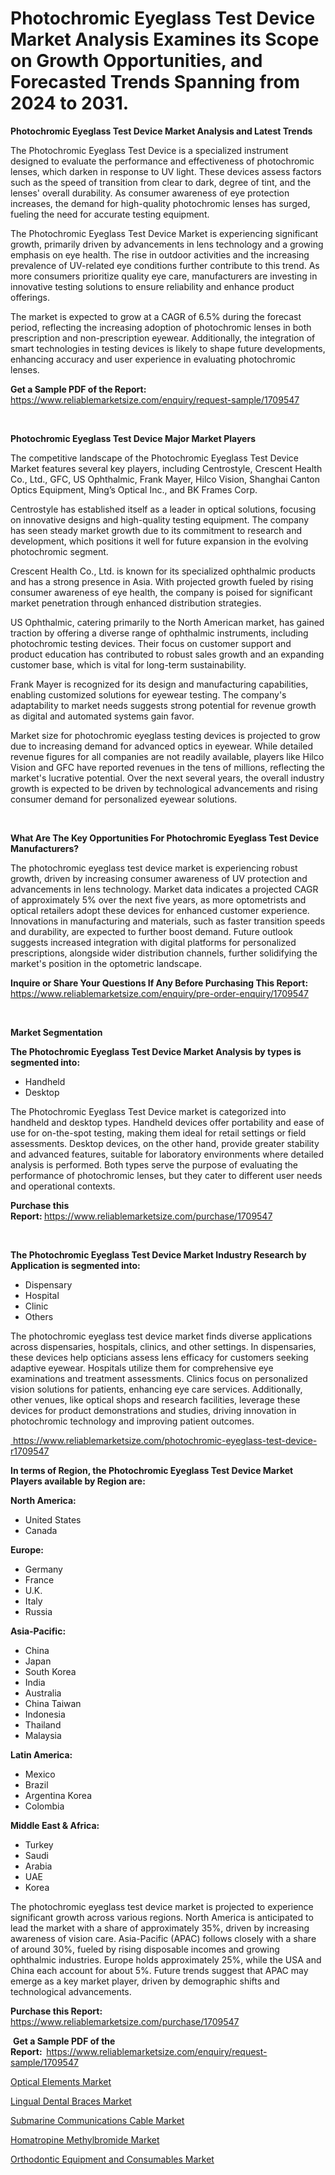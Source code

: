 <p><h1>Photochromic Eyeglass Test Device Market Analysis Examines its Scope on Growth Opportunities, and Forecasted Trends Spanning from 2024 to 2031.</h1></p><p><strong>Photochromic Eyeglass Test Device Market Analysis and Latest Trends</strong></p>
<p><p>The Photochromic Eyeglass Test Device is a specialized instrument designed to evaluate the performance and effectiveness of photochromic lenses, which darken in response to UV light. These devices assess factors such as the speed of transition from clear to dark, degree of tint, and the lenses' overall durability. As consumer awareness of eye protection increases, the demand for high-quality photochromic lenses has surged, fueling the need for accurate testing equipment.</p><p>The Photochromic Eyeglass Test Device Market is experiencing significant growth, primarily driven by advancements in lens technology and a growing emphasis on eye health. The rise in outdoor activities and the increasing prevalence of UV-related eye conditions further contribute to this trend. As more consumers prioritize quality eye care, manufacturers are investing in innovative testing solutions to ensure reliability and enhance product offerings. </p><p>The market is expected to grow at a CAGR of 6.5% during the forecast period, reflecting the increasing adoption of photochromic lenses in both prescription and non-prescription eyewear. Additionally, the integration of smart technologies in testing devices is likely to shape future developments, enhancing accuracy and user experience in evaluating photochromic lenses.</p></p>
<p><strong>Get a Sample PDF of the Report:&nbsp;</strong> <a href="https://www.reliablemarketsize.com/enquiry/request-sample/1709547?utm_campaign=1261&utm_medium=2&utm_source=Github&utm_content=ia&utm_term=21102024&utm_id=photochromic-eyeglass-test-device">https://www.reliablemarketsize.com/enquiry/request-sample/1709547</a></p>
<p>&nbsp;</p>
<p><strong>Photochromic Eyeglass Test Device Major Market Players</strong></p>
<p><p>The competitive landscape of the Photochromic Eyeglass Test Device Market features several key players, including Centrostyle, Crescent Health Co., Ltd., GFC, US Ophthalmic, Frank Mayer, Hilco Vision, Shanghai Canton Optics Equipment, Ming’s Optical Inc., and BK Frames Corp. </p><p>Centrostyle has established itself as a leader in optical solutions, focusing on innovative designs and high-quality testing equipment. The company has seen steady market growth due to its commitment to research and development, which positions it well for future expansion in the evolving photochromic segment.</p><p>Crescent Health Co., Ltd. is known for its specialized ophthalmic products and has a strong presence in Asia. With projected growth fueled by rising consumer awareness of eye health, the company is poised for significant market penetration through enhanced distribution strategies.</p><p>US Ophthalmic, catering primarily to the North American market, has gained traction by offering a diverse range of ophthalmic instruments, including photochromic testing devices. Their focus on customer support and product education has contributed to robust sales growth and an expanding customer base, which is vital for long-term sustainability.</p><p>Frank Mayer is recognized for its design and manufacturing capabilities, enabling customized solutions for eyewear testing. The company's adaptability to market needs suggests strong potential for revenue growth as digital and automated systems gain favor.</p><p>Market size for photochromic eyeglass testing devices is projected to grow due to increasing demand for advanced optics in eyewear. While detailed revenue figures for all companies are not readily available, players like Hilco Vision and GFC have reported revenues in the tens of millions, reflecting the market's lucrative potential. Over the next several years, the overall industry growth is expected to be driven by technological advancements and rising consumer demand for personalized eyewear solutions.</p></p>
<p>&nbsp;</p>
<p><strong>What Are The Key Opportunities For Photochromic Eyeglass Test Device Manufacturers?</strong></p>
<p><p>The photochromic eyeglass test device market is experiencing robust growth, driven by increasing consumer awareness of UV protection and advancements in lens technology. Market data indicates a projected CAGR of approximately 5% over the next five years, as more optometrists and optical retailers adopt these devices for enhanced customer experience. Innovations in manufacturing and materials, such as faster transition speeds and durability, are expected to further boost demand. Future outlook suggests increased integration with digital platforms for personalized prescriptions, alongside wider distribution channels, further solidifying the market's position in the optometric landscape.</p></p>
<p><strong>Inquire or Share Your Questions If Any Before Purchasing This Report:</strong> <a href="https://www.reliablemarketsize.com/enquiry/pre-order-enquiry/1709547?utm_campaign=1261&utm_medium=2&utm_source=Github&utm_content=ia&utm_term=21102024&utm_id=photochromic-eyeglass-test-device">https://www.reliablemarketsize.com/enquiry/pre-order-enquiry/1709547</a></p>
<p>&nbsp;</p>
<p><strong>Market Segmentation</strong></p>
<p><strong>The Photochromic Eyeglass Test Device Market Analysis by types is segmented into:</strong></p>
<p><ul><li>Handheld</li><li>Desktop</li></ul></p>
<p><p>The Photochromic Eyeglass Test Device market is categorized into handheld and desktop types. Handheld devices offer portability and ease of use for on-the-spot testing, making them ideal for retail settings or field assessments. Desktop devices, on the other hand, provide greater stability and advanced features, suitable for laboratory environments where detailed analysis is performed. Both types serve the purpose of evaluating the performance of photochromic lenses, but they cater to different user needs and operational contexts.</p></p>
<p><strong>Purchase this Report:&nbsp;</strong><a href="https://www.reliablemarketsize.com/purchase/1709547?utm_campaign=1261&utm_medium=2&utm_source=Github&utm_content=ia&utm_term=21102024&utm_id=photochromic-eyeglass-test-device">https://www.reliablemarketsize.com/purchase/1709547</a></p>
<p>&nbsp;</p>
<p><strong>The Photochromic Eyeglass Test Device Market Industry Research by Application is segmented into:</strong></p>
<p><ul><li>Dispensary</li><li>Hospital</li><li>Clinic</li><li>Others</li></ul></p>
<p><p>The photochromic eyeglass test device market finds diverse applications across dispensaries, hospitals, clinics, and other settings. In dispensaries, these devices help opticians assess lens efficacy for customers seeking adaptive eyewear. Hospitals utilize them for comprehensive eye examinations and treatment assessments. Clinics focus on personalized vision solutions for patients, enhancing eye care services. Additionally, other venues, like optical shops and research facilities, leverage these devices for product demonstrations and studies, driving innovation in photochromic technology and improving patient outcomes.</p></p>
<p><a href="https://www.reliablemarketsize.com/photochromic-eyeglass-test-device-r1709547?utm_campaign=1261&utm_medium=2&utm_source=Github&utm_content=ia&utm_term=21102024&utm_id=photochromic-eyeglass-test-device">&nbsp;https://www.reliablemarketsize.com/photochromic-eyeglass-test-device-r1709547</a></p>
<p><strong>In terms of Region, the Photochromic Eyeglass Test Device Market Players available by Region are:</strong></p>
<p>
    <p> <strong> North America: </strong>
        <ul>
            <li>United States</li>
            <li>Canada</li>
        </ul>
        </p> 
    <p> <strong> Europe: </strong>
        <ul>
            <li>Germany</li>
            <li>France</li>
            <li>U.K.</li>
            <li>Italy</li>
            <li>Russia</li>
        </ul>
        </p> 
    <p> <strong> Asia-Pacific: </strong>
        <ul>
            <li>China</li>
            <li>Japan</li>
            <li>South Korea</li>
            <li>India</li>
            <li>Australia</li>
            <li>China Taiwan</li>
            <li>Indonesia</li>
            <li>Thailand</li>
            <li>Malaysia</li>
        </ul>
        </p> 
    <p> <strong> Latin America: </strong>
        <ul>
            <li>Mexico</li>
            <li>Brazil</li>
            <li>Argentina Korea</li>
            <li>Colombia</li>
        </ul>
        </p> 
    <p> <strong> Middle East & Africa: </strong>
        <ul>
            <li>Turkey</li>
            <li>Saudi</li>
            <li>Arabia</li>
            <li>UAE</li>
            <li>Korea</li>
        </ul>
    </p>
    </p>
<p><p>The photochromic eyeglass test device market is projected to experience significant growth across various regions. North America is anticipated to lead the market with a share of approximately 35%, driven by increasing awareness of vision care. Asia-Pacific (APAC) follows closely with a share of around 30%, fueled by rising disposable incomes and growing ophthalmic industries. Europe holds approximately 25%, while the USA and China each account for about 5%. Future trends suggest that APAC may emerge as a key market player, driven by demographic shifts and technological advancements.</p></p>
<p><strong>Purchase this Report: </strong><a href="https://www.reliablemarketsize.com/purchase/1709547?utm_campaign=1261&utm_medium=2&utm_source=Github&utm_content=ia&utm_term=21102024&utm_id=photochromic-eyeglass-test-device">https://www.reliablemarketsize.com/purchase/1709547</a></p>
<p>&nbsp;<strong>Get a Sample PDF of the Report:&nbsp;&nbsp;</strong><a href="https://www.reliablemarketsize.com/enquiry/request-sample/1709547?utm_campaign=1261&utm_medium=2&utm_source=Github&utm_content=ia&utm_term=21102024&utm_id=photochromic-eyeglass-test-device">https://www.reliablemarketsize.com/enquiry/request-sample/1709547</a></p>
<p><strong></strong></p>
<p><p><a href="https://issuu.com/reportprime-2/docs/optical-elements-market-size-2030.p_7fc472f6648056?utm_campaign=1261&utm_medium=2&utm_source=Github&utm_content=ia&utm_term=21102024&utm_id=photochromic-eyeglass-test-device">Optical Elements Market</a></p><p><a href="https://www.linkedin.com/pulse/driving-forces-global-lingual-dental-braces-market-trends-applications-bmwsc?utm_campaign=1261&utm_medium=2&utm_source=Github&utm_content=ia&utm_term=21102024&utm_id=photochromic-eyeglass-test-device">Lingual Dental Braces Market</a></p><p><a href="https://issuu.com/reportprime-2/docs/submarine-communications-cable-mark_fa4a1179ea66d7?utm_campaign=1261&utm_medium=2&utm_source=Github&utm_content=ia&utm_term=21102024&utm_id=photochromic-eyeglass-test-device">Submarine Communications Cable Market</a></p><p><a href="https://github.com/pizolina/Market-Research-Report-List-6/blob/main/homatropine-methylbromide-market.md?utm_campaign=1261&utm_medium=2&utm_source=Github&utm_content=ia&utm_term=21102024&utm_id=photochromic-eyeglass-test-device">Homatropine Methylbromide Market</a></p><p><a href="https://www.linkedin.com/pulse/orthodontic-equipment-consumables-market-evolution-global-trends-3m8zc?utm_campaign=1261&utm_medium=2&utm_source=Github&utm_content=ia&utm_term=21102024&utm_id=photochromic-eyeglass-test-device">Orthodontic Equipment and Consumables Market</a></p></p>